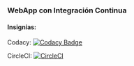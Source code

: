 ### WebApp con Integración Continua
#### Insignias:
Codacy:
[![Codacy Badge](https://api.codacy.com/project/badge/Grade/e4b3803c893a4d4e8297cac5635ddab4)](https://www.codacy.com/app/acai-bjca/Parcial1?utm_source=github.com&amp;utm_medium=referral&amp;utm_content=acai-bjca/Parcial1&amp;utm_campaign=Badge_Grade)

CircleCI:
[![CircleCI](https://circleci.com/gh/acai-bjca/Parcial1.svg?style=svg)](https://circleci.com/gh/acai-bjca/Parcial1)
